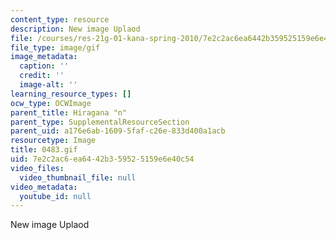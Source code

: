 ```yaml
---
content_type: resource
description: New image Uplaod
file: /courses/res-21g-01-kana-spring-2010/7e2c2ac6ea6442b359525159e6e40c54_0483.gif
file_type: image/gif
image_metadata:
  caption: ''
  credit: ''
  image-alt: ''
learning_resource_types: []
ocw_type: OCWImage
parent_title: Hiragana "n"
parent_type: SupplementalResourceSection
parent_uid: a176e6ab-1609-5faf-c26e-833d400a1acb
resourcetype: Image
title: 0483.gif
uid: 7e2c2ac6-ea64-42b3-5952-5159e6e40c54
video_files:
  video_thumbnail_file: null
video_metadata:
  youtube_id: null
---
```

New image Uplaod

